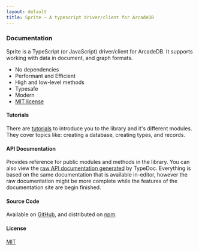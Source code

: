 ```yaml
---
layout: default
title: Sprite — A typescript driver/client for ArcadeDB
---
```


### Documentation

Sprite is a TypeScript (or JavaScript) driver/client for ArcadeDB. It supports working with data in document, and graph formats.

- No dependencies
- Performant and Efficient
- High and low-level methods
- Typesafe
- Modern
- [MIT license](https://github.com/tragedy-labs/sprite/blob/main/LICENSE)

#### Tutorials

There are [tutorials]({{site.baseUrl}}tutorials/introduction.html) to introduce you to the library and it's different modules. They cover topics like: creating a database, creating types, and records.

#### API Documentation

Provides reference for public modules and methods in the library. You can also view the [raw API documentation generated]({{page.baseUrl}}/api) by TypeDoc. Everything is based on the same documentation that is available in-editor, however the raw documentation might be more complete while the features of the documentation site are begin finished.

#### Source Code

Available on [GitHub](https://www.github.com/tragedy-labs/sprite), and distributed on [npm](https://www.npmjs.com/package/@tragedy-labs/sprite).

#### License

[MIT](https://github.com/valence-corp/sprite/blob/main/LICENSE)